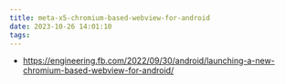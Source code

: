 ```yaml
---
title: meta-x5-chromium-based-webview-for-android
date: 2023-10-26 14:01:10
tags:
---
```

- https://engineering.fb.com/2022/09/30/android/launching-a-new-chromium-based-webview-for-android/